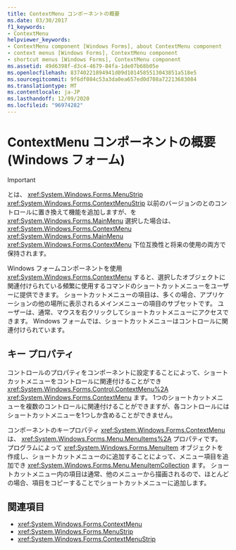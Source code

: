 ```yaml
---
title: ContextMenu コンポーネントの概要
ms.date: 03/30/2017
f1_keywords:
- ContextMenu
helpviewer_keywords:
- ContextMenu component [Windows Forms], about ContextMenu component
- context menus [Windows Forms], ContextMenu component
- shortcut menus [Windows Forms], ContextMenu component
ms.assetid: 49d6398f-d3c4-4679-84fa-1de07b68b05e
ms.openlocfilehash: 83740221894941d09d1014585513043851a518e5
ms.sourcegitcommit: 9f6df084c53a3da0ea657ed0d708a72213683084
ms.translationtype: MT
ms.contentlocale: ja-JP
ms.lasthandoff: 12/09/2020
ms.locfileid: "96974282"
---
```

# <a name="contextmenu-component-overview-windows-forms"></a>ContextMenu コンポーネントの概要 (Windows フォーム)
> [!IMPORTANT]
> とは、 <xref:System.Windows.Forms.MenuStrip> <xref:System.Windows.Forms.ContextMenuStrip> 以前のバージョンのとのコントロールに置き換えて機能を追加しますが、を <xref:System.Windows.Forms.MainMenu> 選択した場合は、 <xref:System.Windows.Forms.ContextMenu> <xref:System.Windows.Forms.MainMenu> <xref:System.Windows.Forms.ContextMenu> 下位互換性と将来の使用の両方で保持されます。  
  
 Windows フォームコンポーネントを使用 <xref:System.Windows.Forms.ContextMenu> すると、選択したオブジェクトに関連付けられている頻繁に使用するコマンドのショートカットメニューをユーザーに提供できます。 ショートカットメニューの項目は、多くの場合、アプリケーションの他の場所に表示されるメインメニューの項目のサブセットです。 ユーザーは、通常、マウスを右クリックしてショートカットメニューにアクセスできます。 Windows フォームでは、ショートカットメニューはコントロールに関連付けられています。  
  
## <a name="key-properties"></a>キー プロパティ  
 コントロールのプロパティをコンポーネントに設定することによって、ショートカットメニューをコントロールに関連付けることができ <xref:System.Windows.Forms.Control.ContextMenu%2A> <xref:System.Windows.Forms.ContextMenu> ます。 1つのショートカットメニューを複数のコントロールに関連付けることができますが、各コントロールにはショートカットメニューを1つしか含めることができません。  
  
 コンポーネントのキープロパティ <xref:System.Windows.Forms.ContextMenu> は、 <xref:System.Windows.Forms.Menu.MenuItems%2A> プロパティです。 プログラムによって <xref:System.Windows.Forms.MenuItem> オブジェクトを作成し、ショートカットメニューのに追加することによって、メニュー項目を追加でき <xref:System.Windows.Forms.Menu.MenuItemCollection> ます。 ショートカットメニュー内の項目は通常、他のメニューから描画されるので、ほとんどの場合、項目をコピーすることでショートカットメニューに追加します。  
  
## <a name="see-also"></a>関連項目

- <xref:System.Windows.Forms.ContextMenu>
- <xref:System.Windows.Forms.MenuStrip>
- <xref:System.Windows.Forms.ContextMenuStrip>
